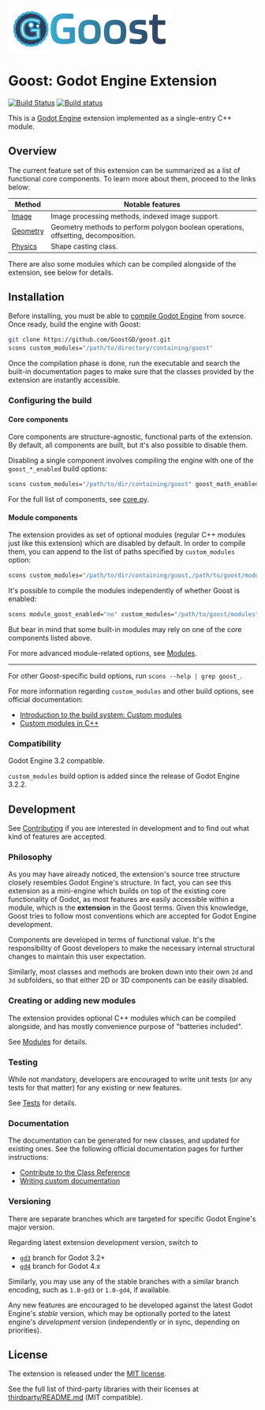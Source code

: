 ![Goost](logo.png)

# Goost: Godot Engine Extension

[![Build Status](https://travis-ci.com/GoostGD/goost.svg?branch=gd3)](https://travis-ci.com/GoostGD/goost)
[![Build status](https://ci.appveyor.com/api/projects/status/github/GoostGD/goost?branch=gd3&svg=true)](https://ci.appveyor.com/project/Xrayez/goost/branch/gd3)

This is a [Godot Engine](https://github.com/godotengine/godot) extension
implemented as a single-entry C++ module.

## Overview

The current feature set of this extension can be summarized as a list of
functional core components. To learn more about them, proceed to the links
below:

| Method                             | Notable features                                                                   |
| ---------------------------------- | ---------------------------------------------------------------------------------- |
| [Image](doc/image/README.md)       | Image processing methods, indexed image support.                                   |
| [Geometry](doc/geometry/README.md) | Geometry methods to perform polygon boolean operations, offsetting, decomposition. |
| [Physics](doc/physics/README.md)   | Shape casting class.                                                               |

There are also some modules which can be compiled alongside of the extension,
see below for details.

## Installation

Before installing, you must be able to 
[compile Godot Engine](https://docs.godotengine.org/en/latest/development/compiling/) 
from source. Once ready, build the engine with Goost:

```sh
git clone https://github.com/GoostGD/goost.git
scons custom_modules="/path/to/directory/containing/goost"
```

Once the compilation phase is done, run the executable and search the built-in
documentation pages to make sure that the classes provided by the extension
are instantly accessible.

### Configuring the build

#### Core components

Core components are structure-agnostic, functional parts of the extension. By
default, all components are built, but it's also possible to disable them.

Disabling a single component involves compiling the engine with one of the
`goost_*_enabled` build options:

```sh
scons custom_modules="/path/to/dir/containing/goost" goost_math_enabled=no
```

For the full list of components, see [core.py](core.py).

#### Module components

The extension provides as set of optional modules (regular C++ modules just like
this extension) which are disabled by default. In order to compile them, you can
append to the list of paths specified by `custom_modules` option:

```sh
scons custom_modules="/path/to/dir/containing/goost,/path/to/goost/modules"
```

It's possible to compile the modules independently of whether Goost is enabled:

```sh
scons module_goost_enabled="no" custom_modules="/path/to/goost/modules"
```

But bear in mind that some built-in modules may rely on one of the core
components listed above.

For more advanced module-related options, see [Modules](modules/README.md).

---

For other Goost-specific build options, run `scons --help | grep goost_`.

For more information regarding `custom_modules` and other build options, see
official documentation:
- [Introduction to the build system: Custom modules](https://docs.godotengine.org/en/latest/development/compiling/introduction_to_the_buildsystem.html#custom-modules)
- [Custom modules in C++](https://docs.godotengine.org/en/latest/development/cpp/custom_modules_in_cpp.html)

### Compatibility

Godot Engine 3.2 compatible.

`custom_modules` build option is added since the release of Godot Engine 3.2.2.

## Development

See [Contributing](CONTRIBUTING.md) if you are interested in development and to
find out what kind of features are accepted.

### Philosophy

As you may have already noticed, the extension's source tree structure closely
resembles Godot Engine's structure. In fact, you can see this extension as a
mini-engine which builds on top of the existing core functionality of Godot, as
most features are easily accessible within a module, which is the **extension**
in the Goost terms. Given this knowledge, Goost tries to follow most conventions
which are accepted for Godot Engine development.

Components are developed in terms of functional value. It's the responsibility
of Goost developers to make the necessary internal structural changes to
maintain this user expectation.

Similarly, most classes and methods are broken down into their own `2d` and `3d`
subfolders, so that either 2D or 3D components can be easily disabled.

### Creating or adding new modules

The extension provides optional C++ modules which can be compiled alongside,
and has mostly convenience purpose of "batteries included".

See [Modules](modules/README.md) for details.

### Testing

While not mandatory, developers are encouraged to write unit tests (or any tests
for that matter) for any existing or new features.

See [Tests](tests/README.md) for details.

### Documentation

The documentation can be generated for new classes, and updated for existing
ones. See the following official documentation pages for further instructions:

- [Contribute to the Class Reference](https://docs.godotengine.org/en/latest/community/contributing/updating_the_class_reference.html)
- [Writing custom documentation](https://docs.godotengine.org/en/latest/development/cpp/custom_modules_in_cpp.html#writing-custom-documentation)

### Versioning

There are separate branches which are targeted for specific Godot Engine's major
version.

Regarding latest extension development version, switch to
* [`gd3`](https://github.com/GoostGD/goost/tree/gd3) branch for Godot 3.2+
* [`gd4`](https://github.com/GoostGD/goost/tree/gd4) branch for Godot 4.x

Similarly, you may use any of the stable branches with a similar branch
encoding, such as `1.0-gd3` or `1.0-gd4`, if available.

Any new features are encouraged to be developed against the latest Godot
Engine's *stable* version, which may be optionally ported to the latest engine's
*development* version (independently or in sync, depending on priorities).

## License

The extension is released under the [MIT license](LICENSE.md).

See the full list of third-party libraries with their licenses at
[thirdparty/README.md](thirdparty/README.md) (MIT compatible).

